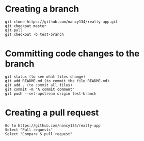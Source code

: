 # Creating a branch
```
git clone https://github.com/nancy134/realty-app.git
git checkout master
git pull
git checkout -b test-branch 
```
# Committing code changes to the branch
```
git status (to see what files change)
git add README.md (to commit the file README.md)
git add . (to commit all files)
git commit -m "A commit comment"
git push --set-upstream origin test-branch
```
# Creating a pull request
```
Go to https://github.com/nancy134/realty-app
Select "Pull requests"
Select "Compare & pull request"
```

